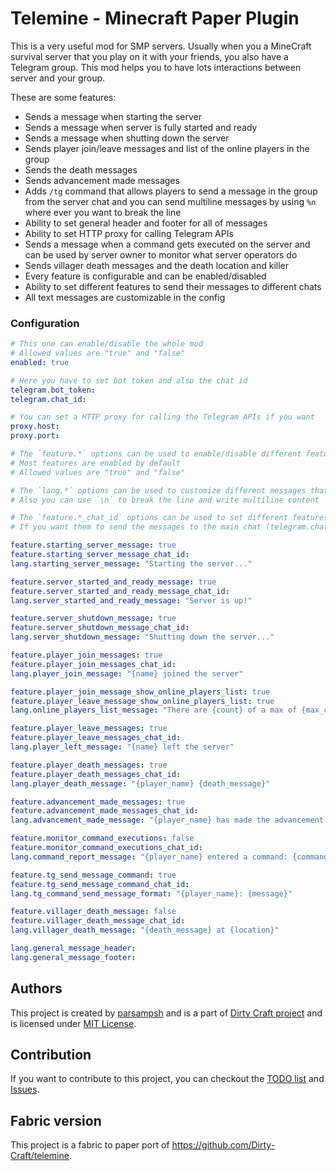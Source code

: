 # Telemine - Minecraft Paper Plugin
This is a very useful mod for SMP servers.
Usually when you a MineCraft survival server that you play on it with your friends, you also have a Telegram group.
This mod helps you to have lots interactions between server and your group.

These are some features:

- Sends a message when starting the server
- Sends a message when server is fully started and ready
- Sends a message when shutting down the server
- Sends player join/leave messages and list of the online players in the group
- Sends the death messages
- Sends advancement made messages
- Adds `/tg` command that allows players to send a message in the group from the server chat and you can send multiline messages by using `%n` where ever you want to break the line
- Ability to set general header and footer for all of messages
- Ability to set HTTP proxy for calling Telegram APIs
- Sends a message when a command gets executed on the server and can be used by server owner to monitor what server operators do
- Sends villager death messages and the death location and killer
- Every feature is configurable and can be enabled/disabled
- Ability to set different features to send their messages to different chats
- All text messages are customizable in the config

### Configuration

```yaml
# This one can enable/disable the whole mod
# Allowed values are "true" and "false"
enabled: true

# Here you have to set bot token and also the chat id
telegram.bot_token:
telegram.chat_id:

# You can set a HTTP proxy for calling the Telegram APIs if you want
proxy.host:
proxy.port:

# The `feature.*` options can be used to enable/disable different features
# Most features are enabled by default
# Allowed values are "true" and "false"

# The `lang.*` options can be used to customize different messages that bot sends in the group
# Also you can use `\n` to break the line and write multiline content

# The `feature.*_chat_id` options can be used to set different features to send their messages to different chats
# If you want them to send the messages to the main chat (telegram.chat_id), just leave them blank

feature.starting_server_message: true
feature.starting_server_message_chat_id:
lang.starting_server_message: "Starting the server..."

feature.server_started_and_ready_message: true
feature.server_started_and_ready_message_chat_id:
lang.server_started_and_ready_message: "Server is up!"

feature.server_shutdown_message: true
feature.server_shutdown_message_chat_id:
lang.server_shutdown_message: "Shutting down the server..."

feature.player_join_messages: true
feature.player_join_messages_chat_id:
lang.player_join_message: "{name} joined the server"

feature.player_join_message_show_online_players_list: true
feature.player_leave_message_show_online_players_list: true
lang.online_players_list_message: "There are {count} of a max of {max_count} players online: {list}\nCurrent TPS: {tps}"

feature.player_leave_messages: true
feature.player_leave_messages_chat_id:
lang.player_left_message: "{name} left the server"

feature.player_death_messages: true
feature.player_death_messages_chat_id:
lang.player_death_message: "{player_name} {death_message}"

feature.advancement_made_messages: true
feature.advancement_made_messages_chat_id:
lang.advancement_made_message: "{player_name} has made the advancement {advancement_name}"

feature.monitor_command_executions: false
feature.monitor_command_executions_chat_id:
lang.command_report_message: "{player_name} entered a command: {command}"

feature.tg_send_message_command: true
feature.tg_send_message_command_chat_id:
lang.tg_command_send_message_format: "{player_name}: {message}"

feature.villager_death_message: false
feature.villager_death_message_chat_id:
lang.villager_death_message: "{death_message} at {location}"

lang.general_message_header:
lang.general_message_footer:
```

## Authors
This project is created by [parsampsh](https://github.com/parsampsh)
and is a part of [Dirty Craft project](https://github.com/Dirty-Craft)
and is licensed under [MIT License](LICENSE).

## Contribution
If you want to contribute to this project,
you can checkout the [TODO list](TODO.md) and
[Issues](https://github.com/Dirty-Craft/telemine/issues).

## Fabric version
This project is a fabric to paper port of https://github.com/Dirty-Craft/telemine.
